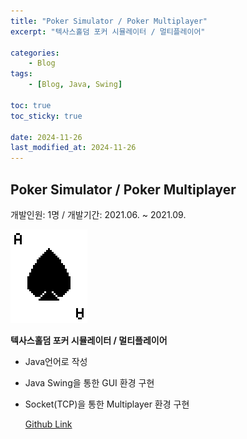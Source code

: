 ```yaml
---
title: "Poker Simulator / Poker Multiplayer"
excerpt: "텍사스홀덤 포커 시뮬레이터 / 멀티플레이어"

categories:
    - Blog
tags:
    - [Blog, Java, Swing]

toc: true
toc_sticky: true

date: 2024-11-26
last_modified_at: 2024-11-26
---
```


## Poker Simulator / Poker Multiplayer

개발인원: 1명 / 개발기간: 2021.06. ~ 2021.09.

![0.png](assets/posts/poker.png)

**텍사스홀덤 포커 시뮬레이터 / 멀티플레이어**

- Java언어로 작성
- Java Swing을 통한 GUI 환경 구현
- Socket(TCP)을 통한 Multiplayer 환경 구현
    
    [Github Link](https://github.com/kdj8501/PokerMultiplayer)
